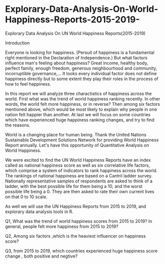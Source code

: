 # Explorary-Data-Analysis-On-World-Happiness-Reports-2015-2019-
Explorary Data Analysis On UN World Happiness Reports(2015-2019)

Introduction

Everyone is looking for happiness. (Persuit of happiness is a fundamental right mentioned in the Declaration of Independence.) But what factors influence man's feeling about happiness? Great income, healthy body, perfect family, enough freedom, generous neighbourhood and community, incorruptible governance,... It looks every individual factor does not define happiness directly but to some extent they play their roles in the process of how to feel happiness.

In this report we will analyze three charactistics of happiness across the world. First what was the trend of world happiness ranking recently. In other words, the world felt more happiness, or in reverse? Then among six factors mentioned above, which would be most likely to explain why people in one nation felt happier than another. At last we will focus on some countries which have experienced huge happiness ranking changes, and try to find the reasons.

World is a changing place for human being.  Thank the United Nations Sustainable Development Solutions Network for providing World Happiness Report annually. Let's have this opportunity of Quantitative Analysis on World Happiness.

We were excited to find the UN World Happiness Reports have an index called as national happiness score  as well as six correlative life factors, which comprise a system of indicators to rank happiness across the world. The rankings of national happiness are based on a Cantril ladder survey. Nationally representative samples of respondents are asked to think of a ladder, with the best possible life for them being a 10, and the worst possible life being a 0. They are then asked to rate their own current lives on that 0 to 10 scale.

As well we will use the UN Happiness Reports from 2015 to 2019, and explorary data analysis tools in R.


Q1, What was the trend of world happiness scores from 2015 to 2019? In general, people felt more happiness from 2015 to 2019?

Q2, Among six factors ,which is the heaviest influencer on happiness score?

Q3, from 2015 to 2019, which countries experienced huge happiness score change , both positive and negtive?

